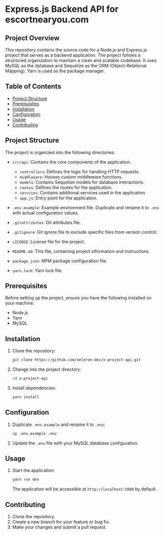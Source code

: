 # Express.js Backend API for escortnearyou.com

## Project Overview

This repository contains the source code for a Node.js and Express.js project that serves as a backend application. The project follows a structured organization to maintain a clean and scalable codebase.  It uses MySQL as the database and Sequelize as the ORM (Object-Relational Mapping). Yarn is used as the package manager.

## Table of Contents

- [Project Structure](#project-structure)
- [Prerequisites](#prerequisites)
- [Installation](#installation)
- [Configuration](#configuration)
- [Usage](#usage)
- [Contributing](#contributing)

## Project Structure

The project is organized into the following directories:

- `src/api`: Contains the core components of the application.
  - `controllers`: Defines the logic for handling HTTP requests.
  - `middleware`: Houses custom middleware functions.
  - `models`: Contains Sequelize models for database interactions.
  - `routes`: Defines the routes for the application.
  - `services`: Contains additional services used in the application.
  - `app.js`: Entry point for the application.

- `.env.example`: Example environment file. Duplicate and rename it to `.env` with actual configuration values.

- `.gitattributes`: Git attributes file.

- `.gitignore`: Git ignore file to exclude specific files from version control.

- `LICENSE`: License file for the project.

- `README.md`: This file, containing project information and instructions.

- `package.json`: NPM package configuration file.

- `yarn.lock`: Yarn lock file.

## Prerequisites

Before setting up the project,  ensure you have the following installed on your machine:

- Node.js
- Yarn
- MySQL

## Installation

1. Clone the repository:

   ```bash
   git clone https://github.com/xeleron-dev/x-project-api.git
   ```

2. Change into the project directory:

   ```bash
   cd x-project-api
   ```

3. Install dependencies:

   ```bash
   yarn install
   ```

## Configuration

1. Duplicate `.env.example` and rename it to `.env`:

   ```bash
   cp .env.example .env
   ```

2. Update the `.env` file with your MySQL database configuration.

## Usage

1. Start the application:

   ```bash
   yarn run dev
   ```

   The application will be accessible at `http://localhost:5000` by default.

## Contributing

1. Clone the repository.
2. Create a new branch for your feature or bug fix.
3. Make your changes and submit a pull request.

